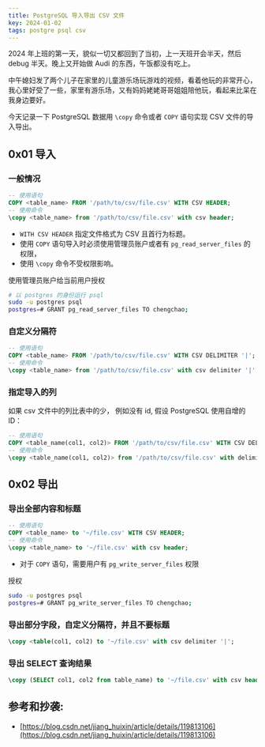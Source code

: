 ```yaml
---
title: PostgreSQL 导入导出 CSV 文件
key: 2024-01-02
tags: postgre psql csv
---
```


2024 年上班的第一天，貌似一切又都回到了当初，上一天班开会半天，然后 debug 半天。晚上又开始做 Audi 的东西，午饭都没有吃上。

中午媳妇发了两个儿子在家里的儿童游乐场玩游戏的视频，看着他玩的非常开心，我心里好受了一些，家里有游乐场，又有妈妈姥姥哥哥姐姐陪他玩，看起来比呆在我身边要好。 

今天记录一下 PostgreSQL 数据用 `\copy` 命令或者 `COPY` 语句实现 CSV 文件的导入导出。

<!--more-->

## 0x01 导入


### 一般情况

```sql
-- 使用语句
COPY <table_name> FROM '/path/to/csv/file.csv' WITH CSV HEADER;
-- 使用命令
\copy <table_name> from '/path/to/csv/file.csv' with csv header;

```

- `WITH CSV HEADER` 指定文件格式为 CSV 且首行为标题。
- 使用 `COPY` 语句导入时必须使用管理员账户或者有 `pg_read_server_files` 的权限，
- 使用 `\copy` 命令不受权限影响。

使用管理员账户给当前用户授权

```bash
# 以 postgres 的身份运行 psql
sudo -u postgres psql
postgres=# GRANT pg_read_server_files TO chengchao;
```

### 自定义分隔符

```sql
-- 使用语句
COPY <table_name> FROM '/path/to/csv/file.csv' WITH CSV DELIMITER '|';
-- 使用命令
\copy <table_name> from '/path/to/csv/file.csv' with csv delimiter '|';
```

### 指定导入的列

如果 csv 文件中的列比表中的少， 例如没有 id, 假设 PostgreSQL 使用自增的 ID：

```sql
-- 使用语句
COPY <table_name(col1, col2)> FROM '/path/to/csv/file.csv' WITH CSV DELIMITER '|';
-- 使用命令
\copy <table_name(col1, col2)> from '/path/to/csv/file.csv' with delimiter '|';
```


## 0x02 导出

### 导出全部内容和标题

```sql
-- 使用语句
COPY <table_name> to '~/file.csv' WITH CSV HEADER;
-- 使用命令
\copy <table_name> to '~/file.csv' with csv header;
```

- 对于 `COPY` 语句，需要用户有 `pg_write_server_files` 权限

授权

```bash
sudo -u postgres psql
postgres=# GRANT pg_write_server_files TO chengchao;
```

### 导出部分字段，自定义分隔符，并且不要标题

```sql
\copy <table(col1, col2) to '~/file.csv' with csv delimiter '|';
```

### 导出 SELECT 查询结果

```sql
\copy (SELECT col1, col2 from table_name) to '~/file.csv' with csv header;
```

## 参考和抄袭:

- [https://blog.csdn.net/jiang_huixin/article/details/119813106](https://blog.csdn.net/jiang_huixin/article/details/119813106)


